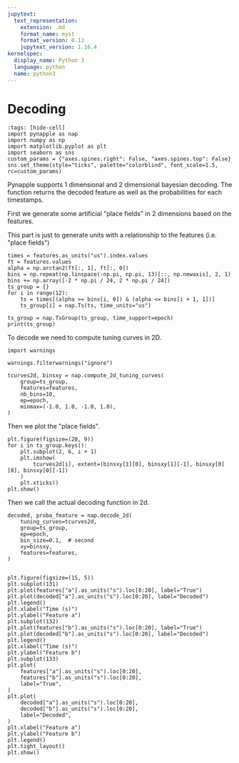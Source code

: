 ```yaml
---
jupytext:
  text_representation:
    extension: .md
    format_name: myst
    format_version: 0.13
    jupytext_version: 1.16.4
kernelspec:
  display_name: Python 3
  language: python
  name: python3
---
```


# Decoding

```{code-cell} ipython3
:tags: [hide-cell]
import pynapple as nap
import numpy as np
import matplotlib.pyplot as plt
import seaborn as sns
custom_params = {"axes.spines.right": False, "axes.spines.top": False}
sns.set_theme(style="ticks", palette="colorblind", font_scale=1.5, rc=custom_params)
```
Pynapple supports 1 dimensional and 2 dimensional bayesian decoding. The function returns the decoded feature as well as the probabilities for each timestamps.

First we generate some artificial "place fields" in 2 dimensions based on the features.

This part is just to generate units with a relationship to the features (i.e. "place fields")


```{code-cell} ipython3
times = features.as_units("us").index.values
ft = features.values
alpha = np.arctan2(ft[:, 1], ft[:, 0])
bins = np.repeat(np.linspace(-np.pi, np.pi, 13)[::, np.newaxis], 2, 1)
bins += np.array([-2 * np.pi / 24, 2 * np.pi / 24])
ts_group = {}
for i in range(12):
    ts = times[(alpha >= bins[i, 0]) & (alpha <= bins[i + 1, 1])]
    ts_group[i] = nap.Ts(ts, time_units="us")

ts_group = nap.TsGroup(ts_group, time_support=epoch)
print(ts_group)
```

To decode we need to compute tuning curves in 2D.


```{code-cell} ipython3
import warnings

warnings.filterwarnings("ignore")

tcurves2d, binsxy = nap.compute_2d_tuning_curves(
    group=ts_group,
    features=features,
    nb_bins=10,
    ep=epoch,
    minmax=(-1.0, 1.0, -1.0, 1.0),
)
```

Then we plot the "place fields".


```{code-cell} ipython3
plt.figure(figsize=(20, 9))
for i in ts_group.keys():
    plt.subplot(2, 6, i + 1)
    plt.imshow(
        tcurves2d[i], extent=(binsxy[1][0], binsxy[1][-1], binsxy[0][0], binsxy[0][-1])
    )
    plt.xticks()
plt.show()
```

Then we call the actual decoding function in 2d.


```{code-cell} ipython3
decoded, proba_feature = nap.decode_2d(
    tuning_curves=tcurves2d,
    group=ts_group,
    ep=epoch,
    bin_size=0.1,  # second
    xy=binsxy,
    features=features,
)


plt.figure(figsize=(15, 5))
plt.subplot(131)
plt.plot(features["a"].as_units("s").loc[0:20], label="True")
plt.plot(decoded["a"].as_units("s").loc[0:20], label="Decoded")
plt.legend()
plt.xlabel("Time (s)")
plt.ylabel("Feature a")
plt.subplot(132)
plt.plot(features["b"].as_units("s").loc[0:20], label="True")
plt.plot(decoded["b"].as_units("s").loc[0:20], label="Decoded")
plt.legend()
plt.xlabel("Time (s)")
plt.ylabel("Feature b")
plt.subplot(133)
plt.plot(
    features["a"].as_units("s").loc[0:20],
    features["b"].as_units("s").loc[0:20],
    label="True",
)
plt.plot(
    decoded["a"].as_units("s").loc[0:20],
    decoded["b"].as_units("s").loc[0:20],
    label="Decoded",
)
plt.xlabel("Feature a")
plt.ylabel("Feature b")
plt.legend()
plt.tight_layout()
plt.show()
```